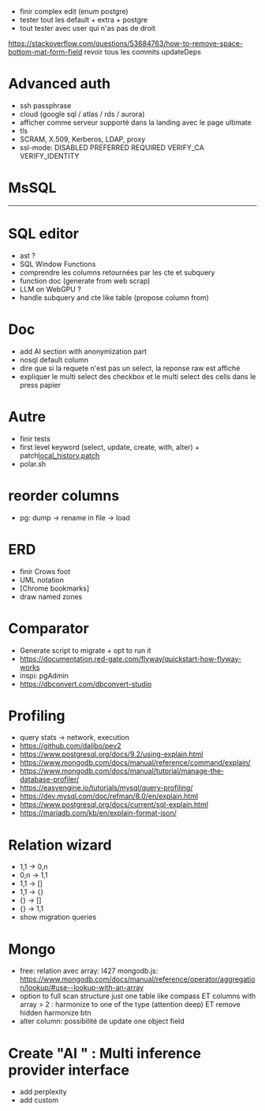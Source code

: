 - finir complex edit (enum postgre)
- tester tout les default + extra + postgre
- tout tester avec user qui n'as pas de droit





https://stackoverflow.com/questions/53684763/how-to-remove-space-bottom-mat-form-field
revoir tous les commits
updateDeps



# Advanced auth
- ssh passphrase
- cloud (google sql / atlas / rds / aurora)
- afficher comme serveur supporté dans la landing avec le page ultimate
- tls
- SCRAM, X.509, Kerberos, LDAP, proxy
- ssl-mode: DISABLED PREFERRED REQUIRED VERIFY_CA VERIFY_IDENTITY


# MsSQL


----------------------------------------------------------------------



# SQL editor
- ast ?
- SQL Window Functions
- comprendre les columns retournées par les cte et subquery
- function doc (generate from web scrap)
- LLM on WebGPU ?
- handle subquery and cte like table (propose column from)


# Doc
- add AI section with anonymization part
- nosql default column
- dire que si la requete n'est pas un select, la reponse raw est affiché
- expliquer le multi select des checkbox et le multi select des cells dans le press papier


# Autre
- finir tests
- first level keyword (select, update, create, with, alter) + patch[local_history.patch](local_history.patch)
- polar.sh


# reorder columns
- pg: dump -> rename in file -> load


# ERD
- finir Crows foot
- UML notation
- [Chrome bookmarks]
- draw named zones




# Comparator
- Generate script to migrate + opt to run it
- https://documentation.red-gate.com/flyway/quickstart-how-flyway-works
- inspi: pgAdmin
- https://dbconvert.com/dbconvert-studio


# Profiling
- query stats -> network, execution
- https://github.com/dalibo/pev2
- https://www.postgresql.org/docs/9.2/using-explain.html
- https://www.mongodb.com/docs/manual/reference/command/explain/
- https://www.mongodb.com/docs/manual/tutorial/manage-the-database-profiler/
- https://easyengine.io/tutorials/mysql/query-profiling/
- https://dev.mysql.com/doc/refman/8.0/en/explain.html
- https://www.postgresql.org/docs/current/sql-explain.html
- https://mariadb.com/kb/en/explain-format-json/


# Relation wizard
- 1,1 -> 0,n
- 0,n -> 1,1
- 1,1 -> []
- 1,1 -> {}
- {} -> []
- {} -> 1,1
- show migration queries


# Mongo
- free: relation avec array: l427 mongodb.js: https://www.mongodb.com/docs/manual/reference/operator/aggregation/lookup/#use--lookup-with-an-array
- option to full scan structure just one table like compass ET columns with array > 2 : harmonize to one of the type (attention deep) ET remove hidden harmonize btn
- alter column: possibilité de update one object field


# Create "AI  " : Multi inference provider interface
- add perplexity
- add custom
